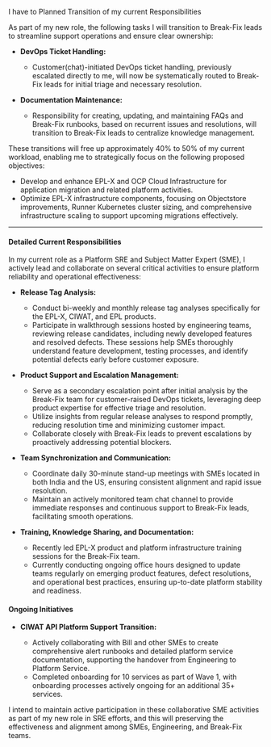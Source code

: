 I have to Planned Transition of my current Responsibilities

As part of my new role, the following tasks I will transition to Break-Fix leads to streamline support operations and ensure clear ownership:

* **DevOps Ticket Handling:**

  * Customer(chat)-initiated DevOps ticket handling, previously escalated directly to me, will now be systematically routed to Break-Fix leads for initial triage and necessary resolution.

* **Documentation Maintenance:**

  * Responsibility for creating, updating, and maintaining FAQs and Break-Fix runbooks, based on recurrent issues and resolutions, will transition to Break-Fix leads to centralize knowledge management.

These transitions will free up approximately 40% to 50% of my current workload, enabling me to strategically focus on the following proposed objectives:

* Develop and enhance EPL-X and OCP Cloud Infrastructure for application migration and related platform activities.
* Optimize EPL-X infrastructure components, focusing on Objectstore improvements, Runner Kubernetes cluster sizing, and comprehensive infrastructure scaling to support upcoming migrations effectively.

---

#### Detailed Current Responsibilities

In my current role as a Platform SRE and Subject Matter Expert (SME), I actively lead and collaborate on several critical activities to ensure platform reliability and operational effectiveness:

* **Release Tag Analysis:**

  * Conduct bi-weekly and monthly release tag analyses specifically for the EPL-X, CIWAT, and EPL products.
  * Participate in walkthrough sessions hosted by engineering teams, reviewing release candidates, including newly developed features and resolved defects. These sessions help SMEs thoroughly understand feature development, testing processes, and identify potential defects early before customer exposure.

* **Product Support and Escalation Management:**

  * Serve as a secondary escalation point after initial analysis by the Break-Fix team for customer-raised DevOps tickets, leveraging deep product expertise for effective triage and resolution.
  * Utilize insights from regular release analyses to respond promptly, reducing resolution time and minimizing customer impact.
  * Collaborate closely with Break-Fix leads to prevent escalations by proactively addressing potential blockers.

* **Team Synchronization and Communication:**

  * Coordinate daily 30-minute stand-up meetings with SMEs located in both India and the US, ensuring consistent alignment and rapid issue resolution.
  * Maintain an actively monitored team chat channel to provide immediate responses and continuous support to Break-Fix leads, facilitating smooth operations.

* **Training, Knowledge Sharing, and Documentation:**

  * Recently led EPL-X product and platform infrastructure training sessions for the Break-Fix team.
  * Currently conducting ongoing office hours designed to update teams regularly on emerging product features, defect resolutions, and operational best practices, ensuring up-to-date platform stability and readiness.

#### Ongoing Initiatives

* **CIWAT API Platform Support Transition:**

  * Actively collaborating with Bill and other SMEs to create comprehensive alert runbooks and detailed platform service documentation, supporting the handover from Engineering to Platform Service.
  * Completed onboarding for 10 services as part of Wave 1, with onboarding processes actively ongoing for an additional 35+ services.

I intend to maintain active participation in these collaborative SME activities as part of my new role in SRE efforts, and this will preserving the effectiveness and alignment among SMEs, Engineering, and Break-Fix teams.
